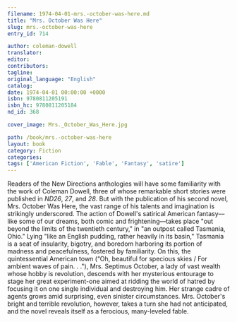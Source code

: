 ```yaml
---
filename: 1974-04-01-mrs.-october-was-here.md
title: "Mrs. October Was Here"
slug: mrs.-october-was-here
entry_id: 714

author: coleman-dowell
translator: 
editor: 
contributors: 
tagline: 
original_language: "English"
catalog: 
date: 1974-04-01 00:00:00 +0000 
isbn: 9780811205191
isbn_hc: 9780811205184
nd_id: 368

cover_image: Mrs._October_Was_Here.jpg

path: /book/mrs.-october-was-here
layout: book
category: Fiction
categories: 
tags: ['American Fiction', 'Fable', 'Fantasy', 'satire']
---
```

Readers of the New Directions anthologies will have some familiarity with the work of Coleman Dowell, three of whose remarkable short stories were published in *ND26*, *27*, and *28*. But with the publication of his second novel, Mrs. October Was Here, the vast range of his talents and imagination is strikingly underscored. The action of Dowell's satirical American fantasy––like some of our dreams, both comic and frightening––takes place "out beyond the limits of the twentieth century," in "an outpost called Tasmania, Ohio." Lying "like an English pudding, rather heavily in its basin," Tasmania is a seat of insularity, bigotry, and boredom harboring its portion of madness and peacefulness, fostered by familiarity. On this, the quintessential American town (“Oh, beautiful for specious skies / For ambient waves of pain. . ."), Mrs. Septimus October, a lady of vast wealth whose hobby is revolution, descends with her mysterious entourage to stage her great experiment-one aimed at ridding the world of hatred by focusing it on one single individual and destroying him. Her strange cadre of agents grows amid surprising, even sinister circumstances. Mrs. October's bright and terrible revolution, however, takes a turn she had not anticipated, and the novel reveals itself as a ferocious, many-leveled fable.





